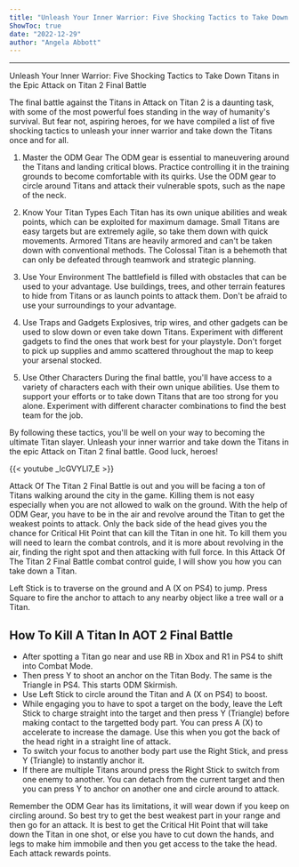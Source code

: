 ```yaml
---
title: "Unleash Your Inner Warrior: Five Shocking Tactics to Take Down Titans in the Epic Attack on Titan 2 Final Battle!"
ShowToc: true 
date: "2022-12-29"
author: "Angela Abbott"
---
```

*****
Unleash Your Inner Warrior: Five Shocking Tactics to Take Down Titans in the Epic Attack on Titan 2 Final Battle

The final battle against the Titans in Attack on Titan 2 is a daunting task, with some of the most powerful foes standing in the way of humanity's survival. But fear not, aspiring heroes, for we have compiled a list of five shocking tactics to unleash your inner warrior and take down the Titans once and for all.

1. Master the ODM Gear
The ODM gear is essential to maneuvering around the Titans and landing critical blows. Practice controlling it in the training grounds to become comfortable with its quirks. Use the ODM gear to circle around Titans and attack their vulnerable spots, such as the nape of the neck.

2. Know Your Titan Types
Each Titan has its own unique abilities and weak points, which can be exploited for maximum damage. Small Titans are easy targets but are extremely agile, so take them down with quick movements. Armored Titans are heavily armored and can't be taken down with conventional methods. The Colossal Titan is a behemoth that can only be defeated through teamwork and strategic planning.

3. Use Your Environment
The battlefield is filled with obstacles that can be used to your advantage. Use buildings, trees, and other terrain features to hide from Titans or as launch points to attack them. Don't be afraid to use your surroundings to your advantage.

4. Use Traps and Gadgets
Explosives, trip wires, and other gadgets can be used to slow down or even take down Titans. Experiment with different gadgets to find the ones that work best for your playstyle. Don't forget to pick up supplies and ammo scattered throughout the map to keep your arsenal stocked.

5. Use Other Characters
During the final battle, you'll have access to a variety of characters each with their own unique abilities. Use them to support your efforts or to take down Titans that are too strong for you alone. Experiment with different character combinations to find the best team for the job.

By following these tactics, you'll be well on your way to becoming the ultimate Titan slayer. Unleash your inner warrior and take down the Titans in the epic Attack on Titan 2 final battle. Good luck, heroes!

{{< youtube _lcGVYLl7_E >}} 



Attack Of The Titan 2 Final Battle is out and you will be facing a ton of Titans walking around the city in the game. Killing them is not easy especially when you are not allowed to walk on the ground. With the help of ODM Gear, you have to be in the air and revolve around the Titan to get the weakest points to attack. Only the back side of the head gives you the chance for Critical Hit Point that can kill the Titan in one hit. To kill them you will need to learn the combat controls, and it is more about revolving in the air, finding the right spot and then attacking with full force. In this Attack Of The Titan 2 Final Battle combat control guide, I will show you how you can take down a Titan.
 
Left Stick is to traverse on the ground and A (X on PS4) to jump. Press Square to fire the anchor to attach to any nearby object like a tree wall or a Titan.
 
## How To Kill A Titan In AOT 2 Final Battle
 
- After spotting a Titan go near and use RB in Xbox and R1 in PS4 to shift into Combat Mode.
 - Then press Y to shoot an anchor on the Titan Body. The same is the Triangle in PS4. This starts ODM Skirmish.
 - Use Left Stick to circle around the Titan and A (X on PS4) to boost.
 - While engaging you to have to spot a target on the body, leave the Left Stick to charge straight into the target and then press Y (Triangle) before making contact to the targetted body part. You can press A (X) to accelerate to increase the damage. Use this when you got the back of the head right in a straight line of attack.
 - To switch your focus to another body part use the Right Stick, and press Y (Triangle) to instantly anchor it.
 - If there are multiple Titans around press the Right Stick to switch from one enemy to another. You can detach from the current target and then you can press Y to anchor on another one and circle around to attack.

 
Remember the ODM Gear has its limitations, it will wear down if you keep on circling around. So best try to get the best weakest part in your range and then go for an attack. It is best to get the Critical Hit Point that will take down the Titan in one shot, or else you have to cut down the hands, and legs to make him immobile and then you get access to the take the head. Each attack rewards points.




